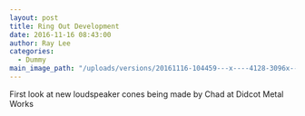 ```yaml
---
layout: post
title: Ring Out Development
date: 2016-11-16 08:43:00
author: Ray Lee
categories:
  - Dummy
main_image_path: "/uploads/versions/20161116-104459---x----4128-3096x---.jpg"
---
```


First look at new loudspeaker cones being made by Chad at Didcot Metal Works